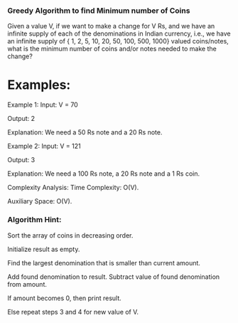 ### Greedy Algorithm to find Minimum number of Coins
Given a value V, if we want to make a change for V Rs, and we have an infinite supply of each of the denominations in Indian currency, i.e., we have an infinite supply of { 1, 2, 5, 10, 20, 50, 100, 500, 1000} valued coins/notes, what is the minimum number of coins and/or notes needed to make the change?

# Examples:
Example 1:
Input: V = 70

Output: 2

Explanation: We need a 50 Rs note and a 20 Rs note.

Example 2:
Input: V = 121

Output: 3

Explanation: We need a 100 Rs note, a 20 Rs note and a 1 Rs coin.

Complexity Analysis:
Time Complexity: O(V).

Auxiliary Space: O(V).

### Algorithm Hint:
Sort the array of coins in decreasing order.

Initialize result as empty.

Find the largest denomination that is smaller than current amount.

Add found denomination to result. Subtract value of found denomination from amount.

If amount becomes 0, then print result.

Else repeat steps 3 and 4 for new value of V.
